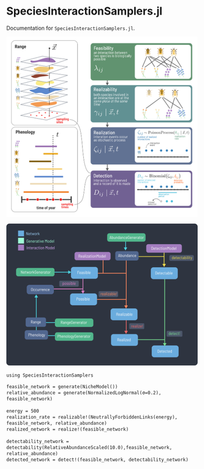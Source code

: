 # SpeciesInteractionSamplers.jl

Documentation for `SpeciesInteractionSamplers.jl`.

![](./concept.png)

![](./design.png)

```@setup 1
using SpeciesInteractionSamplers
```

```@example 1
feasible_network = generate(NicheModel())
relative_abundance = generate(NormalizedLogNormal(σ=0.2), feasible_network)

energy = 500
realization_rate = realizable!(NeutrallyForbiddenLinks(energy), feasible_network, relative_abundance)
realized_network = realize!(feasible_network)

detectability_network = detectability(RelativeAbundanceScaled(10.0),feasible_network, relative_abundance)
detected_network = detect!(feasible_network, detectability_network)
```
